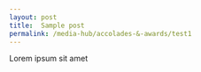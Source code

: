 ```yaml
---
layout: post
title:  Sample post
permalink: /media-hub/accolades-&-awards/test1
---
```

Lorem ipsum sit amet
